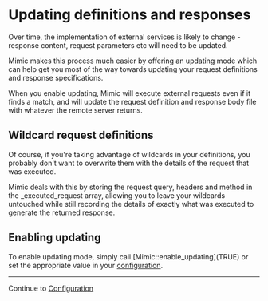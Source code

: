 # Updating definitions and responses

Over time, the implementation of external services is likely to change - response
content, request parameters etc will need to be updated.

Mimic makes this process much easier by offering an updating mode which can help
get you most of the way towards updating your request definitions and response
specifications.

When you enable updating, Mimic will execute external requests even if it finds
a match, and will update the request definition and response body file with
whatever the remote server returns.

## Wildcard request definitions

Of course, if you're taking advantage of wildcards in your definitions, you probably
don't want to overwrite them with the details of the request that was executed.

Mimic deals with this by storing the request query, headers and method in the
_executed_request array, allowing you to leave your wildcards untouched while still
recording the details of exactly what was executed to generate the returned response.

## Enabling updating

To enable updating mode, simply call [Mimic::enable_updating]\(TRUE) or set the
appropriate value in your [configuration](config).

---
Continue to [Configuration](config)